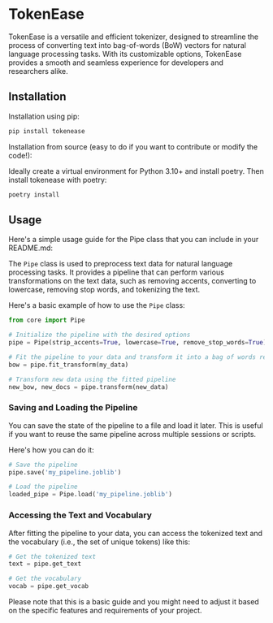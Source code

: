 # TokenEase
TokenEase is a versatile and efficient tokenizer, designed to streamline the process of converting text into bag-of-words (BoW) vectors for natural language processing tasks. With its customizable options, TokenEase provides a smooth and seamless experience for developers and researchers alike.

## Installation
Installation using pip:
    
```bash
pip install tokenease
```

Installation from source (easy to do if you want to contribute or modify the code!):

Ideally create a virtual environment for Python 3.10+ and install poetry. Then install tokenease with poetry:

```bash
poetry install
```

## Usage
Here's a simple usage guide for the Pipe class that you can include in your README.md:

The `Pipe` class is used to preprocess text data for natural language processing tasks. It provides a pipeline that can perform various transformations on the text data, such as removing accents, converting to lowercase, removing stop words, and tokenizing the text.

Here's a basic example of how to use the `Pipe` class:

```python
from core import Pipe

# Initialize the pipeline with the desired options
pipe = Pipe(strip_accents=True, lowercase=True, remove_stop_words=True)

# Fit the pipeline to your data and transform it into a bag of words representation
bow = pipe.fit_transform(my_data)

# Transform new data using the fitted pipeline
new_bow, new_docs = pipe.transform(new_data)
```

### Saving and Loading the Pipeline
You can save the state of the pipeline to a file and load it later. This is useful if you want to reuse the same pipeline across multiple sessions or scripts.

Here's how you can do it:

```python
# Save the pipeline
pipe.save('my_pipeline.joblib')

# Load the pipeline
loaded_pipe = Pipe.load('my_pipeline.joblib')
```

### Accessing the Text and Vocabulary
After fitting the pipeline to your data, you can access the tokenized text and the vocabulary (i.e., the set of unique tokens) like this:

```python
# Get the tokenized text
text = pipe.get_text

# Get the vocabulary
vocab = pipe.get_vocab
```

Please note that this is a basic guide and you might need to adjust it based on the specific features and requirements of your project.